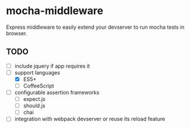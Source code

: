 # mocha-middleware
Express middleware to easily extend your devserver to run mocha tests in browser.

## TODO
* [ ] include jquery if app requires it
* [ ] support languages
	* [x] ES5+
	* [ ] CoffeeScript
* [ ] configurable assertion frameworks
	* [ ] expect.js
	* [ ] should.js
	* [ ] chai
* [ ] integration with webpack devserver or reuse its reload feature
